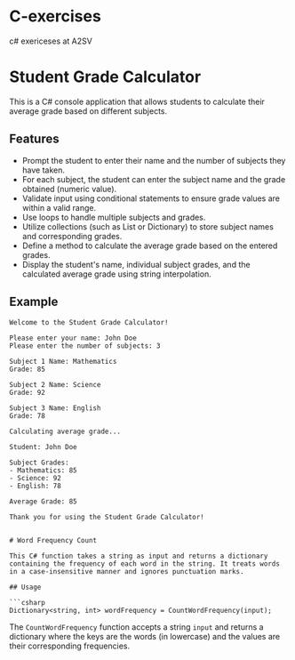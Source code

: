 # C-exercises
c# exericeses at A2SV

# Student Grade Calculator

This is a C# console application that allows students to calculate their average grade based on different subjects.

## Features

- Prompt the student to enter their name and the number of subjects they have taken.
- For each subject, the student can enter the subject name and the grade obtained (numeric value).
- Validate input using conditional statements to ensure grade values are within a valid range.
- Use loops to handle multiple subjects and grades.
- Utilize collections (such as List or Dictionary) to store subject names and corresponding grades.
- Define a method to calculate the average grade based on the entered grades.
- Display the student's name, individual subject grades, and the calculated average grade using string interpolation.


## Example

```plaintext
Welcome to the Student Grade Calculator!

Please enter your name: John Doe
Please enter the number of subjects: 3

Subject 1 Name: Mathematics
Grade: 85

Subject 2 Name: Science
Grade: 92

Subject 3 Name: English
Grade: 78

Calculating average grade...

Student: John Doe

Subject Grades:
- Mathematics: 85
- Science: 92
- English: 78

Average Grade: 85

Thank you for using the Student Grade Calculator!


# Word Frequency Count

This C# function takes a string as input and returns a dictionary containing the frequency of each word in the string. It treats words in a case-insensitive manner and ignores punctuation marks.

## Usage

```csharp
Dictionary<string, int> wordFrequency = CountWordFrequency(input);
```

The `CountWordFrequency` function accepts a string `input` and returns a dictionary where the keys are the words (in lowercase) and the values are their corresponding frequencies.

